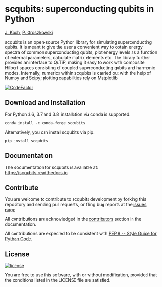 scqubits: superconducting qubits in Python
===========================================

[J. Koch](https://github.com/jkochNU), [P. Groszkowski](https://github.com/petergthatsme)


scqubits is an open-source Python library for simulating superconducting qubits. It is meant to give the user
a convenient way to obtain energy spectra of common superconducting qubits, plot energy levels as a function of
external parameters, calculate matrix elements etc. The library further provides an interface to QuTiP, making it
easy to work with composite Hilbert spaces consisting of coupled superconducting qubits and harmonic modes.
Internally, numerics within scqubits is carried out with the help of Numpy and Scipy; plotting capabilities rely on
Matplotlib.

[![CodeFactor](https://www.codefactor.io/repository/github/scqubits/scqubits/badge)](https://www.codefactor.io/repository/github/scqubits/scqubits)


Download and Installation
-------------------------

For Python 3.6, 3.7 and 3.8, installation via conda is supported. 
```
conda install -c conda-forge scqubits
```

Alternatively, you can install scqubits via pip.
```
pip install scqubits
```




Documentation
-------------

The documentation for scqubits is available at: https://scqubits.readthedocs.io



Contribute
----------

You are welcome to contribute to scqubits development by forking this repository and sending pull requests, 
or filing bug reports at the
[issues page](https://github.com/scqubits/scqubits/issues).


All contributions are acknowledged in the
[contributors](https://scqubits.readthedocs.io/en/latest/contributors.html)
section in the documentation.

All contributions are expected to be consistent with [PEP 8 -- Style Guide for Python Code](https://www.python.org/dev/peps/pep-0008/).


License
-------
[![license](https://img.shields.io/badge/license-New%20BSD-blue.svg)](http://en.wikipedia.org/wiki/BSD_licenses#3-clause_license_.28.22Revised_BSD_License.22.2C_.22New_BSD_License.22.2C_or_.22Modified_BSD_License.22.29)

You are free to use this software, with or without modification, provided that the conditions listed in the LICENSE file are satisfied.
